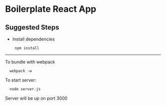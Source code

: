 # Boilerplate React App

## Suggested Steps

* Install dependencies

       npm install
       
---
To bundle with webpack

      webpack -w

To start server:

      node server.js
      
Server will be up on port 3000

